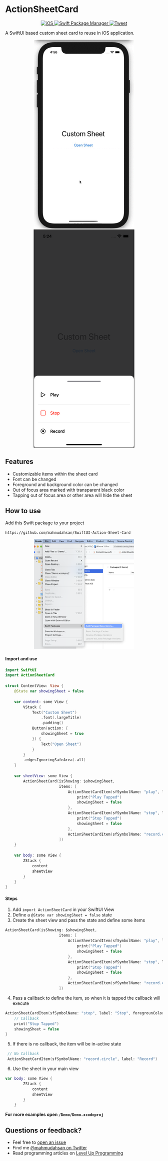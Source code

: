 # ActionSheetCard
<p align="center">
    <a href="https://github.com/mahmudahsan/SwiftUI-Action-Sheet-Card">
        <img src="https://img.shields.io/badge/platform-iOS-lightgrey" alt="iOS" />
    </a>
    <a href="https://swift.org/package-manager">
        <img src="https://img.shields.io/badge/spm-compatible-green.svg?style=flat" alt="Swift Package Manager" />
    </a>
    <a href="https://twitter.com/mahmudahsan">
        <img src="https://img.shields.io/twitter/url?url=https%3A%2F%2Fgithub.com%2Fmahmudahsan%2FSwiftUI-Action-Sheet-Card" alt="Tweet" />
    </a>
    
</p>

A SwiftUI based custom sheet card to reuse in iOS application.

 <p align="center">
    <img src="Resources/demo.gif" width="320" alt="Demo" />
    <img src="Resources/demo-screen.png" width="320" alt="Screenshot" border="1">
</p>

## Features
- Customizable items within the sheet card
- Font can be changed
- Foreground and background color can be changed
- Out of focus area marked with transparent black color
- Tapping out of focus area or other area will hide the sheet

## How to use

Add this Swift package to your project
```
https://github.com/mahmudahsan/SwiftUI-Action-Sheet-Card
```

 <p align="center">
    <img src="Resources/spm-add.png" width="320" alt="Demo" />
</p>

#### Import and use

```swift
import SwiftUI
import ActionSheetCard

struct ContentView: View {
    @State var showingSheet = false
    
    var content: some View {
        VStack {
            Text("Custom Sheet")
                .font(.largeTitle)
                .padding()
            Button(action: {
                showingSheet = true
            }) {
                Text("Open Sheet")
            }
        }
        .edgesIgnoringSafeArea(.all)
    }
    
    var sheetView: some View {
        ActionSheetCard(isShowing: $showingSheet,
                        items: [
                            ActionSheetCardItem(sfSymbolName: "play", label: "Play") {
                                print("Play Tapped")
                                showingSheet = false
                            },
                            ActionSheetCardItem(sfSymbolName: "stop", label: "Stop", foregrounColor: Color.red) {
                                print("Stop Tapped")
                                showingSheet = false
                            },
                            ActionSheetCardItem(sfSymbolName: "record.circle", label: "Record")
                        ])
    }
    
    var body: some View {
        ZStack {
            content
            sheetView
        }
    }
}
```
#### Steps
1. Add `import ActionSheetCard` in your SwiftUI View
2. Define a `@State var showingSheet = false` state
3. Create the sheet view and pass the state and define some items
```Swift
ActionSheetCard(isShowing: $showingSheet,
                        items: [
                            ActionSheetCardItem(sfSymbolName: "play", label: "Play") {
                                print("Play Tapped")
                                showingSheet = false
                            },
                            ActionSheetCardItem(sfSymbolName: "stop", label: "Stop", foregrounColor: Color.red) {
                                print("Stop Tapped")
                                showingSheet = false
                            },
                            ActionSheetCardItem(sfSymbolName: "record.circle", label: "Record")
                        ])
```
4. Pass a callback to define the item, so when it is tapped the callback will execute
```Swift
ActionSheetCardItem(sfSymbolName: "stop", label: "Stop", foregrounColor: Color.red) {
    // Callback
    print("Stop Tapped")
    showingSheet = false
}
```
5. If there is no callback, the item will be in-active state
```Swift 
 // No Callback
 ActionSheetCardItem(sfSymbolName: "record.circle", label: "Record")
```

6. Use the sheet in your main view
```Swift
var body: some View {
        ZStack {
            content
            sheetView
        }
    }
```

**For more examples open `/Demo/Demo.xcodeproj`**

## Questions or feedback?

- Feel free to [open an issue](https://github.com/mahmudahsan/SwiftUI-Action-Sheet-Card/issues/new)
- Find me [@mahmudahsan on Twitter](https://twitter.com/mahmudahsan)
- Read programming articles on [Level Up Programming](https://levelupprogramming.net/)